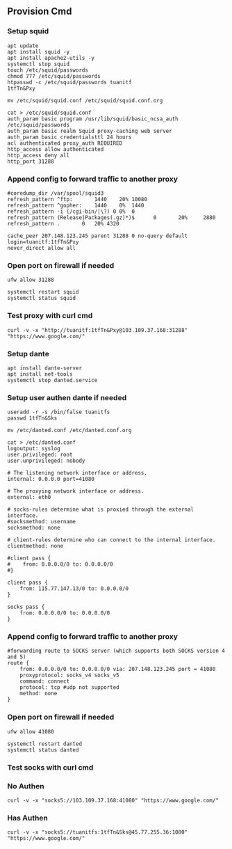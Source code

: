 ## Provision Cmd
### Setup squid
```
apt update
apt install squid -y
apt install apache2-utils -y
systemctl stop squid
touch /etc/squid/passwords
chmod 777 /etc/squid/passwords
htpasswd -c /etc/squid/passwords tuanitf
1tfTn&Pxy
```

```
mv /etc/squid/squid.conf /etc/squid/squid.conf.org

cat > /etc/squid/squid.conf
auth_param basic program /usr/lib/squid/basic_ncsa_auth /etc/squid/passwords
auth_param basic realm Squid proxy-caching web server
auth_param basic credentialsttl 24 hours
acl authenticated proxy_auth REQUIRED
http_access allow authenticated
http_access deny all
http_port 31288
```

### Append config to forward traffic to another proxy
```
#coredump_dir /var/spool/squid3
refresh_pattern ^ftp:       1440    20% 10080
refresh_pattern ^gopher:    1440    0%  1440
refresh_pattern -i (/cgi-bin/|\?) 0 0%  0
refresh_pattern (Release|Packages(.gz)*)$      0       20%     2880
refresh_pattern .       0   20% 4320

cache_peer 207.148.123.245 parent 31288 0 no-query default login=tuanitf:1tfTn&Pxy
never_direct allow all
```

### Open port on firewall if needed
```
ufw allow 31288
```

```
systemctl restart squid
systemctl status squid
```

### Test proxy with curl cmd
```
curl -v -x "http://tuanitf:1tfTn&Pxy@103.109.37.168:31288" "https://www.google.com/"
```

### Setup dante
```
apt install dante-server
apt install net-tools
systemctl stop danted.service
```

### Setup user authen dante if needed
```
useradd -r -s /bin/false tuanitfs
passwd 1tfTn&Sks
```

```
mv /etc/danted.conf /etc/danted.conf.org

cat > /etc/danted.conf
logoutput: syslog
user.privileged: root
user.unprivileged: nobody

# The listening network interface or address.
internal: 0.0.0.0 port=41080

# The proxying network interface or address.
external: eth0

# socks-rules determine what is proxied through the external interface.
#socksmethod: username
socksmethod: none

# client-rules determine who can connect to the internal interface.
clientmethod: none

#client pass {
#    from: 0.0.0.0/0 to: 0.0.0.0/0
#}

client pass {
    from: 115.77.147.13/0 to: 0.0.0.0/0
}

socks pass {
    from: 0.0.0.0/0 to: 0.0.0.0/0
}
```

### Append config to forward traffic to another proxy
```
#forwarding route to SOCKS server (which supports both SOCKS version 4 and 5)
route {                                                                        
    from: 0.0.0.0/0 to: 0.0.0.0/0 via: 207.148.123.245 port = 41080            
    proxyprotocol: socks_v4 socks_v5
	command: connect
	protocol: tcp #udp not supported
    method: none
}
```

### Open port on firewall if needed
```
ufw allow 41080
```

```
systemctl restart danted
systemctl status danted
```

### Test socks with curl cmd
### No Authen
```
curl -v -x "socks5://103.109.37.168:41080" "https://www.google.com/"
```
### Has Authen
```
curl -v -x "socks5://tuanitfs:1tfTn&Sks@45.77.255.36:1080" "https://www.google.com/"
```
